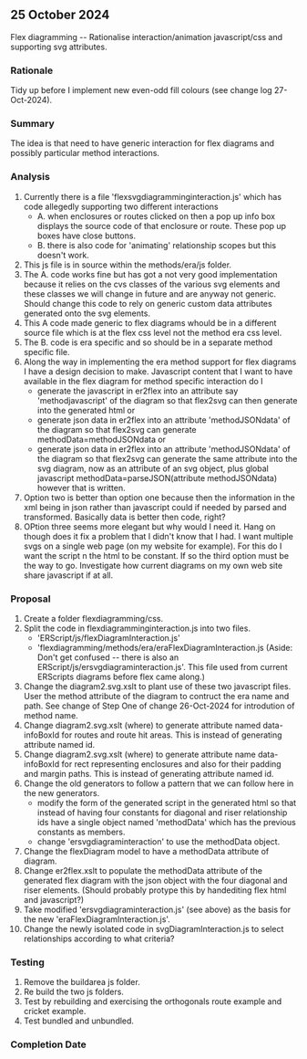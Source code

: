 
## 25 October 2024
Flex diagramming -- Rationalise interaction/animation javascript/css and supporting svg attributes.   

### Rationale
Tidy up before I implement new even-odd fill colours (see change log 27-Oct-2024).

### Summary
The idea is that need to have generic interaction for flex diagrams and possibly particular method interactions.

### Analysis
1. Currently there is a file 'flexsvgdiagramminginteraction.js' which has code allegedly supporting two different interactions
   + A. when enclosures or routes clicked on then a pop up info box displays the source code of that enclosure or route.
      These pop up boxes have close buttons.
   + B. there is also code for 'animating' relationship scopes but this doesn't work.
2. This js file is in source within the methods/era/js folder.
3. The A. code works fine but has got a not very good implementation because it relies on the cvs classes of the various svg elements and these classes we will change in future and are anyway not generic. Should change this code to rely on generic custom data attributes generated onto the svg elements. 
4. This A code made generic to flex diagrams whould be in a different source file which is at the flex css level not the method era css level.
5. The B. code is era specific and so should be in a separate method specific file. 
6. Along the way in implementing the era method support for flex diagrams I have a design decision to make. Javascript content that I want to have available in the flex diagram for method specific interaction do I 
   + generate the javascript in er2flex into an attribute say 'methodjavascript' of the diagram so that flex2svg can then  generate into the generated html or
   + generate json data in er2flex into an attribute 'methodJSONdata' of the diagram
     so that flex2svg can generate methodData=methodJSONdata or
   + generate json data in er2flex into an attribute 'methodJSONdata' of the diagram
     so that flex2svg can generate the same attribute into the svg diagram, now as an attribute of an svg object, plus global javascript
                                methodData=parseJSON(attribute methodJSONdata)
     however that is written.
7. Option two is better than option one because then the information in the xml being
   in json rather than javascript could if needed by parsed and transformed. Basically data is better then code, right?
8. OPtion three seems more elegant but why would I need it. Hang on though does
it fix a problem that I didn't know that I had. I want multiple svgs on a single web page (on my website for example). For this do I want the script n the html to be constant. If so the third option must be the way to go.
Investigate how current diagrams on my own web site share javascript if at all. 

### Proposal
1. Create a folder flexdiagramming/css.
2. Split the code in flexdiagramminginteraction.js into two files.
   + 'ERScript/js/flexDiagramInteraction.js'
   + 'flexdiagramming/methods/era/eraFlexDiagramInteraction.js
(Aside: Don't get confused -- there is also an ERScript/js/ersvgdiagraminteraction.js'. 
   This file used from current ERScripts diagrams before flex came along.)
3. Change the diagram2.svg.xslt to plant use of these two javascript files. User the method attribute of the diagram to contruct the era name and path. See change of Step One of change 26-Oct-2024 for introdution of method name.
4. Change diagram2.svg.xslt (where) to generate attribute named data-infoBoxId for routes and route hit areas. This is instead of generating attribute named id.
5. Change diagram2.svg.xslt (where) to generate attribute name data-infoBoxId for rect representing enclosures and also for their padding and margin paths. This is instead of generating attribute named id.
6. Change the old generators to follow a pattern that we can follow here in the new generators. 
   + modify the form of the generated script in the generated html so that instead
of having four constants for diagonal and riser relationship ids have a single object
named 'methodData' which has the previous constants as members.
   +  change 'ersvgdiagraminteraction' to use the methodData object.
7. Change the flexDiagram model to have a methodData attribute of diagram.
8. Change er2flex.xslt to populate the methodData attribute of the generated flex diagram
with the json object with the four diagonal and riser elements. 
(Should probably protype this by handediting flex html and javascript?)
9. Take modified 'ersvgdiagraminteraction.js' (see above) as the basis for the new
'eraFlexDiagramInteraction.js'.
10. Change the newly isolated code in svgDiagramInteraction.js to select
relationships according to what criteria?

### Testing
1. Remove the buildarea js folder.
2. Re build the two js folders.
3. Test by rebuilding and exercising the orthogonals route example and cricket example.
4. Test bundled and unbundled.   

### Completion Date

